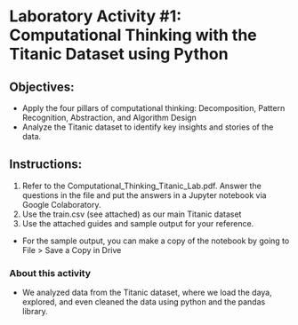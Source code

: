 # Laboratory Activity #1: Computational Thinking with the Titanic Dataset using Python


## Objectives:
- Apply the four pillars of computational thinking: Decomposition, Pattern Recognition, Abstraction, and Algorithm Design
- Analyze the Titanic dataset to identify key insights and stories of the data.

## Instructions:
1. Refer to the Computational_Thinking_Titanic_Lab.pdf. Answer the questions in the file and put the answers in a Jupyter notebook via Google Colaboratory.
2. Use the train.csv (see attached) as our main Titanic dataset
3. Use the attached guides and sample output for your reference.
- For the sample output, you can make a copy of the notebook by going to File > Save a Copy in Drive

### About this activity
- We analyzed data from the Titanic dataset, where we load the daya, explored, and even cleaned the data using python and the pandas library.
